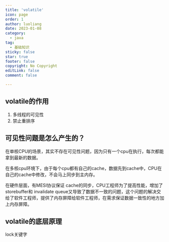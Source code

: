 ```yaml
---
title: 'volatile'
icon: page
order: 1
author: luoliang
date: 2023-01-08
category:
  - java
tag:
  - 基础知识
sticky: false
star: true
footer: false
copyright: No Copyright
editLink: false
comment: false

---
```


## volatile的作用
1. 多线程的可见性
2. 禁止重排序


## 可见性问题是怎么产生的？ 
在单核CPU的场景，其实不存在可见性问题，因为只有一个cpu在执行，每次都能拿到最新的数据。

在多核cpu环境下，由于每个cpu都有自己的cache，数据先到cache中，CPU在自己的cache中修改，不会马上同步到主内存。

在硬件层面，有MESI协议保证 cache的同步，CPU工程师为了提高性能，增加了storebuffer和 invalidate queue又导致了数据不一致的问题，这个问题的解决交给了软件工程师，提供了内存屏障给软件工程师，在需求保证数据一致性的地方加上内存屏障。


## volatile的底层原理
lock关键字


